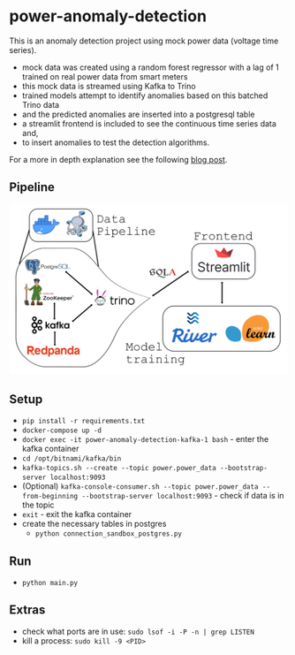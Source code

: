 # power-anomaly-detection
This is an anomaly detection project using mock power data (voltage time series).
- mock data was created using a random forest regressor with a lag of 1 trained on real power data from smart meters 
- this mock data is streamed using Kafka to Trino
- trained models attempt to identify anomalies based on this batched Trino data
- and the predicted anomalies are inserted into a postgresql table 
- a streamlit frontend is included to see the continuous time series data and,
- to insert anomalies to test the detection algorithms.

For a more in depth explanation see the following [blog post]().

## Pipeline
![Pipeline](power-anomaly-detection-pipeline.png)

## Setup
- `pip install -r requirements.txt`
- `docker-compose up -d`
- `docker exec -it power-anomaly-detection-kafka-1 bash` - enter the kafka container
- `cd /opt/bitnami/kafka/bin`
- `kafka-topics.sh --create --topic power.power_data --bootstrap-server localhost:9093`
- (Optional) `kafka-console-consumer.sh --topic power.power_data --from-beginning --bootstrap-server localhost:9093` - check if data is in the topic
- `exit` - exit the kafka container
- create the necessary tables in postgres
    - `python connection_sandbox_postgres.py`

## Run
- `python main.py`

## Extras
- check what ports are in use: `sudo lsof -i -P -n | grep LISTEN`
- kill a process: `sudo kill -9 <PID>`